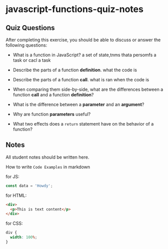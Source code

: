 # javascript-functions-quiz-notes

## Quiz Questions

After completing this exercise, you should be able to discuss or answer the following questions:

- What is a function in JavaScript?
  a set of state,tnms thata persomfs a task or cacl a task
- Describe the parts of a function **definition**.
  what the code is
- Describe the parts of a function **call**.
  what is ran when the code is
- When comparing them side-by-side, what are the differences between a function **call** and a function **definition**?

- What is the difference between a **parameter** and an **argument**?

- Why are function **parameters** useful?

- What two effects does a `return` statement have on the behavior of a function?

## Notes

All student notes should be written here.

How to write `Code Examples` in markdown

for JS:

```javascript
const data = 'Howdy';
```

for HTML:

```html
<div>
  <p>This is text content</p>
</div>
```

for CSS:

```css
div {
  width: 100%;
}
```
